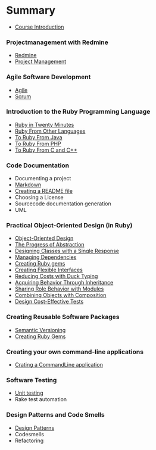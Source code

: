 # Summary

* [Course Introduction](README.md)

### Projectmanagement with Redmine

* [Redmine](redmine/redmine.md)
* [Project Management](redmine/projectmanagement.md)

### Agile Software Development

* [Agile](agile/agile.md)
* [Scrum](agile/scrum.md)

### Introduction to the Ruby Programming Language

* [Ruby in Twenty Minutes](ruby/ruby_in_twenty_minutes.md)
* [Ruby From Other Languages](ruby/ruby_from_other_languages.md)
* [To Ruby From Java](ruby/to_ruby_from_java.md)
* [To Ruby From PHP](ruby/to_ruby_from_php.md)
* [To Ruby From C and C++](ruby/to_ruby_from_c_and_c++.md)

### Code Documentation

* Documenting a project
* [Markdown](documentation/markdown.md)
* [Creating a README file](documentation/creating-a-readme.md)
* Choosing a License
* Sourcecode documentation generation
* UML

### Practical Object-Oriented Design \(in Ruby\)

* [Object-Oriented Design](POODR/object-oriented_design.md)
* [The Progress of Abstraction](the_progress_of_abstraction/the_progress_of_abstraction.md)
* [Designing Classes with a Single Response](POODR/designing_classes_with_a_single_response.md)
* [Managing Dependencies](POODR/managing_dependencies.md)
* [Creating Ruby gems](ruby/creating_ruby_gems.md)
* [Creating Flexible Interfaces](POODR/creating_flexible_interfaces.md)
* [Reducing Costs with Duck Typing](POODR/reducing_costs_with_duck_typing.md)
* [Acquiring Behavior Through Inheritance](POODR/acquiring_behavior_through_inheritance.md)
* [Sharing Role Behavior with Modules](POODR/sharing_role_behavior_with_modules.md)
* [Combining Objects with Composition](POODR/combining_objects_with_composition.md)
* [Design Cost-Effective Tests](POODR/design_cost-effective_tests.md)


### Creating Reusable Software Packages

* [Semantic Versioning](ruby-gems/semantic-versioning.md)
* [Creating Ruby Gems](ruby-gems/creating_ruby_gems.md)

### Creating your own command-line applications

* [Crating a CommandLine application](ruby-cli/crating_a_commandline_application.md)

### Software Testing

* [Unit testing](unit_testing/unit_testing.md)
* Rake test automation

### Design Patterns and Code Smells

* [Design Patterns](designpatterns/design_patterns.md)
* Codesmells
* Refactoring

